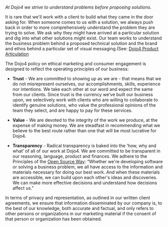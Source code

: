 *At Dojo4 we strive to understand problems before proposing solutions.*

It is rare that we'll work with a client to build what they came in the door asking for. When someone comes to us with a solution, we always push back in order to more comprehensively understand the problem they are trying to solve. We ask why they might have arrived at a particular solution and dig into what other solutions might exist. Our team works to understand the business problem behind a proposed technical solution and the brand and ethos behind a particular set of visual messaging.(See: [Dojo4 Product Articulation](https://dojo4.com/work/services/product_articulation)


The Dojo4 policy on ethical marketing and consumer engagement is designed to reflect the operating principles of our business:

* **Trust** - We are committed to showing up as we are - that means that we do not misrepresent ourselves, our accomplishments, skills, experience nor intentions. We take each other at our word and expect the same from our clients. Since trust is the currency we’ve built our business upon, we selectively work with clients who are willing to collaborate to identify genuine solutions, who value the professional opinions of the team they select, and are happy to pay for these services.

* **Value** - We are devoted to the integrity of the work we produce, at the expense of making money. We are steadfast in recommending what we believe to the best route rather than one that will be most lucrative for Dojo4. 

*  **Transparency** - Radical transparency is baked into the ‘how, why and what’ of all of our work at Dojo4. We are committed to be transparent in our reasoning, language, product and finances. We adhere to the Principles of the [Open Source Way](https://opensource.com/open-source-way): “Whether we're developing software or solving a business problem, we all have access to the information and materials necessary for doing our best work. And when these materials are accessible, we can build upon each other's ideas and discoveries. We can make more effective decisions and understand how decisions affect us.”


In terms of privacy and representation, as outlined in our written client agreements, we ensure that information disseminated by our company is, to the best of our knowledge, both accurate and factual, and only refers to other persons or organizations in our marketing material if the consent of that person or organization has been obtained.
